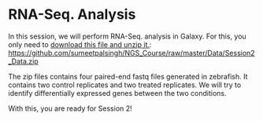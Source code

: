 RNA-Seq. Analysis
==================================

In this session, we will perform RNA-Seq. analysis in Galaxy. For this, you only need to [download this file and unzip it.](https://github.com/sumeetpalsingh/NGS_Course/raw/master/Data/Session2_Data.zip): https://github.com/sumeetpalsingh/NGS_Course/raw/master/Data/Session2_Data.zip

The zip files contains four paired-end fastq files generated in zebrafish. It contains two control replicates and two treated replicates. We will try to identify differentially expressed genes between the two conditions.

With this, you are ready for Session 2!
